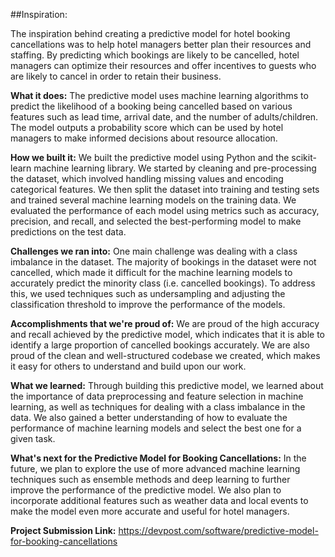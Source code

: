 ##Inspiration: 

The inspiration behind creating a predictive model for hotel booking cancellations was to help hotel managers better plan their resources and staffing. By predicting which bookings are likely to be cancelled, hotel managers can optimize their resources and offer incentives to guests who are likely to cancel in order to retain their business.

**What it does:** The predictive model uses machine learning algorithms to predict the likelihood of a booking being cancelled based on various features such as lead time, arrival date, and the number of adults/children. The model outputs a probability score which can be used by hotel managers to make informed decisions about resource allocation.

**How we built it:** We built the predictive model using Python and the scikit-learn machine learning library. We started by cleaning and pre-processing the dataset, which involved handling missing values and encoding categorical features. We then split the dataset into training and testing sets and trained several machine learning models on the training data. We evaluated the performance of each model using metrics such as accuracy, precision, and recall, and selected the best-performing model to make predictions on the test data.

**Challenges we ran into:** One main challenge was dealing with a class imbalance in the dataset. The majority of bookings in the dataset were not cancelled, which made it difficult for the machine learning models to accurately predict the minority class (i.e. cancelled bookings). To address this, we used techniques such as undersampling and adjusting the classification threshold to improve the performance of the models.

**Accomplishments that we're proud of:** We are proud of the high accuracy and recall achieved by the predictive model, which indicates that it is able to identify a large proportion of cancelled bookings accurately. We are also proud of the clean and well-structured codebase we created, which makes it easy for others to understand and build upon our work.

**What we learned:** Through building this predictive model, we learned about the importance of data preprocessing and feature selection in machine learning, as well as techniques for dealing with a class imbalance in the data. We also gained a better understanding of how to evaluate the performance of machine learning models and select the best one for a given task.

**What's next for the Predictive Model for Booking Cancellations:** In the future, we plan to explore the use of more advanced machine learning techniques such as ensemble methods and deep learning to further improve the performance of the predictive model. We also plan to incorporate additional features such as weather data and local events to make the model even more accurate and useful for hotel managers.

**Project Submission Link:** https://devpost.com/software/predictive-model-for-booking-cancellations
